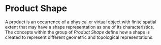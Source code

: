 Product Shape
=============

A product is an occurrence of a physical or virtual object with finite spatial extent that may have a shape representation as one of its characteristics. The concepts within the group of _Product Shape_ define how a shape is created to represent different geometric and topological representations.
